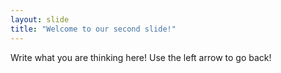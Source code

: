```yaml
---
layout: slide
title: "Welcome to our second slide!"
---
```

Write what  you are thinking here!
Use the left arrow to go back!
